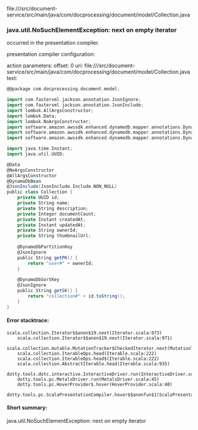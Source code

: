 file://<WORKSPACE>/src/document-service/src/main/java/com/docprocessing/document/model/Collection.java
### java.util.NoSuchElementException: next on empty iterator

occurred in the presentation compiler.

presentation compiler configuration:


action parameters:
offset: 0
uri: file://<WORKSPACE>/src/document-service/src/main/java/com/docprocessing/document/model/Collection.java
text:
```scala
@@package com.docprocessing.document.model;

import com.fasterxml.jackson.annotation.JsonIgnore;
import com.fasterxml.jackson.annotation.JsonInclude;
import lombok.AllArgsConstructor;
import lombok.Data;
import lombok.NoArgsConstructor;
import software.amazon.awssdk.enhanced.dynamodb.mapper.annotations.DynamoDbBean;
import software.amazon.awssdk.enhanced.dynamodb.mapper.annotations.DynamoDbPartitionKey;
import software.amazon.awssdk.enhanced.dynamodb.mapper.annotations.DynamoDbSortKey;

import java.time.Instant;
import java.util.UUID;

@Data
@NoArgsConstructor
@AllArgsConstructor
@DynamoDbBean
@JsonInclude(JsonInclude.Include.NON_NULL)
public class Collection {
    private UUID id;
    private String name;
    private String description;
    private Integer documentCount;
    private Instant createdAt;
    private Instant updatedAt;
    private String ownerId;
    private String thumbnailUrl;
    
    @DynamoDbPartitionKey
    @JsonIgnore
    public String getPK() {
        return "user#" + ownerId;
    }
    
    @DynamoDbSortKey
    @JsonIgnore
    public String getSK() {
        return "collection#" + id.toString();
    }
}

```



#### Error stacktrace:

```
scala.collection.Iterator$$anon$19.next(Iterator.scala:973)
	scala.collection.Iterator$$anon$19.next(Iterator.scala:971)
	scala.collection.mutable.MutationTracker$CheckedIterator.next(MutationTracker.scala:76)
	scala.collection.IterableOps.head(Iterable.scala:222)
	scala.collection.IterableOps.head$(Iterable.scala:222)
	scala.collection.AbstractIterable.head(Iterable.scala:935)
	dotty.tools.dotc.interactive.InteractiveDriver.run(InteractiveDriver.scala:164)
	dotty.tools.pc.MetalsDriver.run(MetalsDriver.scala:45)
	dotty.tools.pc.HoverProvider$.hover(HoverProvider.scala:40)
	dotty.tools.pc.ScalaPresentationCompiler.hover$$anonfun$1(ScalaPresentationCompiler.scala:376)
```
#### Short summary: 

java.util.NoSuchElementException: next on empty iterator